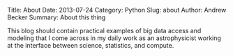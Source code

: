 Title: About
Date: 2013-07-24
Category: Python
Slug: about
Author: Andrew Becker
Summary: About this thing


This blog should contain practical examples of big data access and
modeling that I come across in my daily work as an astrophysicist
working at the interface between science, statistics, and compute.
